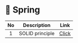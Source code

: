 # 🌱 Spring

| No | Description | Link |
|:---:|:---:|:---:|
| 1 | SOLID principle | [Click](https://velog.io/@devkwon/Spring-%EC%A2%8B%EC%9D%80-%EA%B0%9D%EC%B2%B4-%EC%A7%80%ED%96%A5-%EC%84%A4%EA%B3%84%EC%9D%98-5%EA%B0%80%EC%A7%80-%EC%9B%90%EC%B9%99) |
